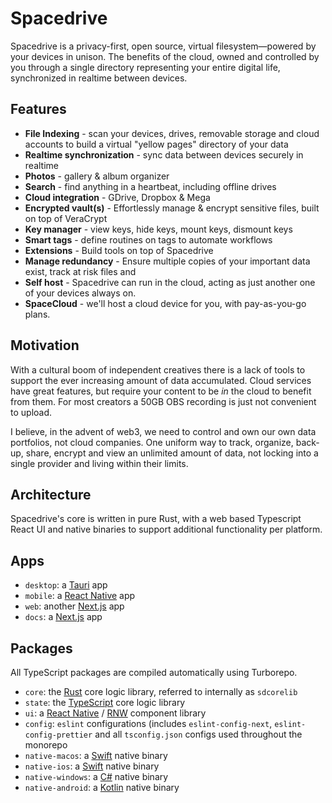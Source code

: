 # Spacedrive
<!-- Spacedrive is a cross-platform file manager that brings the convenience of the cloud to your own private network. Designed specifically for independent creatives. -->

Spacedrive is a privacy-first, open source, virtual filesystem—powered by your devices in unison. The benefits of the cloud, owned and controlled by you through a single directory representing your entire digital life, synchronized in realtime between devices.

<!-- Streamline ingesting and sorting media such as screenshots, photos, OBS recordings, code repositories—virtually anything, even NFTs. -->

## Features
- **File Indexing** - scan your devices, drives, removable storage and cloud accounts to build a virtual "yellow pages" directory of your data
- **Realtime synchronization** - sync data between devices securely in realtime
- **Photos** - gallery & album organizer
- **Search** - find anything in a heartbeat, including offline drives
- **Cloud integration** - GDrive, Dropbox & Mega
- **Encrypted vault(s)** - Effortlessly manage & encrypt sensitive files, built on top of VeraCrypt
- **Key manager** - view keys, hide keys, mount keys, dismount keys
- **Smart tags** - define routines on tags to automate workflows
- **Extensions** - Build tools on top of Spacedrive
- **Manage redundancy** - Ensure multiple copies of your important data exist, track at risk files and 
- **Self host** - Spacedrive can run in the cloud, acting as just another one of your devices always on.
- **SpaceCloud** - we'll host a cloud device for you, with pay-as-you-go plans.

## Motivation
With a cultural boom of independent creatives there is a lack of tools to support the ever increasing amount of data accumulated. Cloud services have great features, but require your content to be *in* the cloud to benefit from them. For most creators a 50GB OBS recording is just not convenient to upload. 

I believe, in the advent of web3, we need to control and own our own data portfolios, not cloud companies. One uniform way to track, organize, back-up, share, encrypt and view an unlimited amount of data, not locking into a single provider and living within their limits. 

## Architecture
Spacedrive's core is written in pure Rust, with a web based Typescript React UI and native binaries to support additional functionality per platform.

## Apps
- `desktop`: a [Tauri](https://nextjs.org) app
- `mobile`: a [React Native](https://nextjs.org) app
- `web`: another [Next.js](https://nextjs.org) app
- `docs`: a [Next.js](https://nextjs.org) app
  
## Packages
All TypeScript packages are compiled automatically using Turborepo.
- `core`: the [Rust]() core logic library, referred to internally as `sdcorelib`
- `state`: the [TypeScript]() core logic library
- `ui`: a [React Native]() / [RNW]() component library
- `config`: `eslint` configurations (includes `eslint-config-next`, `eslint-config-prettier` and all `tsconfig.json` configs used throughout the monorepo
- `native-macos`: a [Swift]() native binary
- `native-ios`: a [Swift]() native binary
- `native-windows`: a [C#]() native binary
- `native-android`: a [Kotlin]() native binary


## 